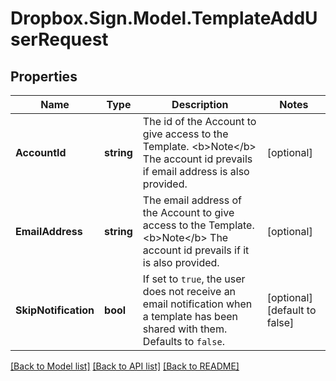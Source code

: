 # Dropbox.Sign.Model.TemplateAddUserRequest

## Properties

Name | Type | Description | Notes
------------ | ------------- | ------------- | -------------
**AccountId** | **string** |  The id of the Account to give access to the Template. &lt;b&gt;Note&lt;/b&gt; The account id prevails if email address is also provided.  | [optional] 
**EmailAddress** | **string** |  The email address of the Account to give access to the Template. &lt;b&gt;Note&lt;/b&gt; The account id prevails if it is also provided.  | [optional] 
**SkipNotification** | **bool** |  If set to `true`, the user does not receive an email notification when a template has been shared with them. Defaults to `false`.  | [optional] [default to false]

[[Back to Model list]](../README.md#documentation-for-models) [[Back to API list]](../README.md#documentation-for-api-endpoints) [[Back to README]](../README.md)

